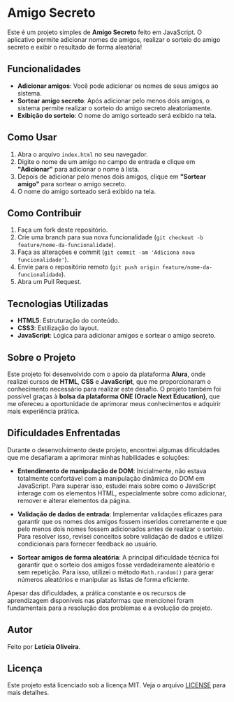 # Amigo Secreto

Este é um projeto simples de **Amigo Secreto** feito em JavaScript. O aplicativo permite adicionar nomes de amigos, realizar o sorteio do amigo secreto e exibir o resultado de forma aleatória!

## Funcionalidades

- **Adicionar amigos**: Você pode adicionar os nomes de seus amigos ao sistema.
- **Sortear amigo secreto**: Após adicionar pelo menos dois amigos, o sistema permite realizar o sorteio do amigo secreto aleatoriamente.
- **Exibição do sorteio**: O nome do amigo sorteado será exibido na tela.

## Como Usar

1. Abra o arquivo `index.html` no seu navegador.
2. Digite o nome de um amigo no campo de entrada e clique em **"Adicionar"** para adicionar o nome à lista.
3. Depois de adicionar pelo menos dois amigos, clique em **"Sortear amigo"** para sortear o amigo secreto.
4. O nome do amigo sorteado será exibido na tela.

## Como Contribuir

1. Faça um fork deste repositório.
2. Crie uma branch para sua nova funcionalidade (`git checkout -b feature/nome-da-funcionalidade`).
3. Faça as alterações e commit (`git commit -am 'Adiciona nova funcionalidade'`).
4. Envie para o repositório remoto (`git push origin feature/nome-da-funcionalidade`).
5. Abra um Pull Request.

## Tecnologias Utilizadas

- **HTML5**: Estruturação do conteúdo.
- **CSS3**: Estilização do layout.
- **JavaScript**: Lógica para adicionar amigos e sortear o amigo secreto.

## Sobre o Projeto

Este projeto foi desenvolvido com o apoio da plataforma **Alura**, onde realizei cursos de **HTML**, **CSS** e **JavaScript**, que me proporcionaram o conhecimento necessário para realizar este desafio. O projeto também foi possível graças à **bolsa da plataforma ONE (Oracle Next Education)**, que me ofereceu a oportunidade de aprimorar meus conhecimentos e adquirir mais experiência prática.

## Dificuldades Enfrentadas

Durante o desenvolvimento deste projeto, encontrei algumas dificuldades que me desafiaram a aprimorar minhas habilidades e soluções:

- **Entendimento de manipulação de DOM**: Inicialmente, não estava totalmente confortável com a manipulação dinâmica do DOM em JavaScript. Para superar isso, estudei mais sobre como o JavaScript interage com os elementos HTML, especialmente sobre como adicionar, remover e alterar elementos da página.
  
- **Validação de dados de entrada**: Implementar validações eficazes para garantir que os nomes dos amigos fossem inseridos corretamente e que pelo menos dois nomes fossem adicionados antes de realizar o sorteio. Para resolver isso, revisei conceitos sobre validação de dados e utilizei condicionais para fornecer feedback ao usuário.
  
- **Sortear amigos de forma aleatória**: A principal dificuldade técnica foi garantir que o sorteio dos amigos fosse verdadeiramente aleatório e sem repetição. Para isso, utilizei o método `Math.random()` para gerar números aleatórios e manipular as listas de forma eficiente.

Apesar das dificuldades, a prática constante e os recursos de aprendizagem disponíveis nas plataformas que mencionei foram fundamentais para a resolução dos problemas e a evolução do projeto.

## Autor

Feito por **Letícia Oliveira**.

## Licença

Este projeto está licenciado sob a licença MIT. Veja o arquivo [LICENSE](LICENSE) para mais detalhes.
